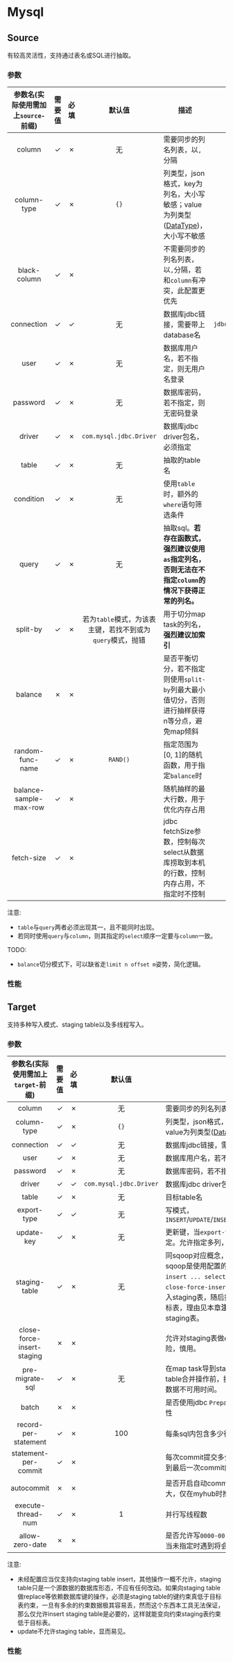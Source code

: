# Mysql
## Source
有较高灵活性，支持通过表名或SQL进行抽取。  
### 参数

|参数名(实际使用需加上`source-`前缀)|需要值|必填|默认值|描述|例|
|:---:|:---:|:---:|:---:|---|:---:|
|column|✓|✗|无|需要同步的列名列表，以`,`分隔|`columnA,columnB`|
|column-type|✓|✗|`{}`|列类型，json格式，key为列名，大小写敏感；value为列类型([DataType](../dev/Core.md#DataType))，大小写不敏感|`{"columnA":"integer"}`|
|black-column|✓|✗|` `|不需要同步的列名列表，以`,`分隔，若和`column`有冲突，此配置更优先|`columnA,columnB`|
|connection|✓|✓|无|数据库jdbc链接，需要带上database名|`jdbc:mysql://10.4.45.160:4000/sqoop_test`|
|user|✓|✗|无|数据库用户名，若不指定，则无用户名登录| |
|password|✓|✗|无|数据库密码，若不指定，则无密码登录| |
|driver|✓|✗|`com.mysql.jdbc.Driver`|数据库jdbc driver包名，必须指定|`com.mysql.jdbc.Driver`|
|table|✓|✗|无|抽取的table名| |
|condition|✓|✗|无|使用`table`时，额外的`where`语句筛选条件|`id > 100`|
|query|✓|✗|无|抽取sql。**若存在函数式，强烈建议使用`as`指定列名，否则无法在不指定`column`的情况下获得正常的列名。**|`select a+b as column_sum from tb;`|
|split-by|✓|✗|若为`table`模式，为该表主键，若找不到或为`query`模式，抛错|用于切分map task的列名，**强烈建议加索引**| |
|balance|✗|✗| |是否平衡切分，若不指定则使用`split-by`列最大最小值切分，否则进行抽样获得n等分点，避免map倾斜| |
|random-func-name|✓|✗|`RAND()`|指定范围为\[0, 1]的随机函数，用于指定`balance`时| |
|balance-sample-max-row|✓|✗| |随机抽样的最大行数，用于优化内存占用| |
|fetch-size|✓|✗| |jdbc fetchSize参数，控制每次select从数据库捞取到本机的行数，控制内存占用，不指定时不控制| |

注意:  
+ `table`与`query`两者必须出现其一，且不能同时出现。
+ 若同时使用`query`与`column`，则其指定的`select`顺序一定要与`column`一致。

TODO:  
+ `balance`切分模式下，可以缺省走`limit n offset m`姿势，简化逻辑。

### 性能


## Target
支持多种写入模式、staging table以及多线程写入。   
### 参数

|参数名(实际使用需加上`target-`前缀)|需要值|必填|默认值|描述|例|
|:---:|:---:|:---:|:---:|---|:---:|
|column|✓|✗|无|需要同步的列名列表，以`,`分隔|`columnA,columnB`|
|column-type|✓|✗|`{}`|列类型，json格式，key为列名，大小写敏感；value为列类型([DataType](../dev/Core.md#DataType))，大小写不敏感|`{"columnA":"integer"}`|
|connection|✓|✓|无|数据库jdbc链接，需要带上database名|`jdbc:mysql://10.4.45.160:4000/sqoop_test`|
|user|✓|✗|无|数据库用户名，若不指定，则无用户名登录| |
|password|✓|✗|无|数据库密码，若不指定，则无密码登录| |
|driver|✓|✓|`com.mysql.jdbc.Driver`|数据库jdbc driver包名，必须指定|`com.mysql.jdbc.Driver`|
|table|✓|✗|无|目标table名| |
|export-type|✓|✓|无|写模式，`INSERT`/`UPDATE`/`INSERT_IGNORE`/`UPSERT`/`REPLACE`| |
|update-key|✓|✗|无|更新键，当`export-type`为`UPDATE`时，必须指定。允许指定多列，以`,`分隔|`updateKeyA,updateKeyB`|
|staging-table|✓|✗|无|同sqoop对应概念，但是写入姿势不同——sqoop是使用配置的`export-type`写入，随后`insert ... select ...`；而hercules在不配置`close-force-insert-staging`时，全部insert入staging表，随后按照`export-type`更新入目标表，理由见本章**注意**。若不指定，则不使用staging表。| |
|close-force-insert-staging|✗|✗| |允许对staging表做`export-type`行为，有风险，慎用。| |
|pre-migrate-sql|✓|✗|无|在map task导到staging table后，执行staging table合并操作前，执行的sql语句，减小目标表数据不可用时间。|`truncate table test`|
|batch|✗|✗| |是否使用jdbc `PreparedStatement`的batch写特性| |
|record-per-statement|✓|✗|100|每条sql内包含多少行，即batch大小| |
|statement-per-commit|✓|✗| |每次commit提交多少sql，若不指定，则全部塞到最后一次commit内提交| |
|autocommit|✗|✗| |是否开启自动commit，开启后对性能影响巨大，仅在myhub时推荐使用| |
|execute-thread-num|✓|✗|1|并行写线程数| |
|allow-zero-date|✗|✗| |是否允许写`0000-00-00 00:00:00`这个时间戳，当未指定时遇到将会报错| |

注意:  
+ 未经配置应当仅支持向staging table insert，其他操作一概不允许，staging table只是一个源数据的数据库形态，不应有任何改动。如果向staging table做replace等依赖数据库键的操作，必须是staging table的键约束真低于目标表约束，一旦有多余的约束数据极其容易丢，然而这个东西本工具无法保证，那么仅允许insert staging table是必要的，这样就能变向约束staging表约束低于目标表。
+ update不允许staging table，显而易见。

### 性能
